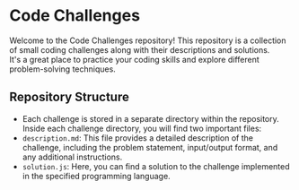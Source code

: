 
# Code Challenges
Welcome to the Code Challenges repository! This repository is a collection of small coding challenges along with their descriptions and solutions.<br> It's a great place to practice your coding skills and explore different problem-solving techniques.

## Repository Structure
* Each challenge is stored in a separate directory within the repository.<br>
  Inside each challenge directory, you will find two important files:
* `description.md`: This file provides a detailed description of the challenge, including the problem statement, input/output format, and any additional instructions.<br>
* `solution.js`: Here, you can find a solution to the challenge implemented in the specified programming language.
